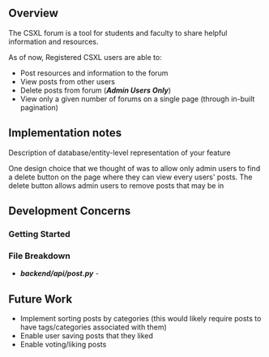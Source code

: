 ## Overview
The CSXL forum is a tool for students and faculty to share helpful information and resources.

As of now, Registered CSXL users are able to:
* Post resources and information to the forum
* View posts from other users
* Delete posts from forum (***Admin Users Only***)
* View only a given number of forums on a single page (through in-built pagination)

## Implementation notes
Description of database/entity-level representation of your feature

One design choice that we thought of was to allow only admin users to find a delete button on the page where
they can view every users' posts. The delete button allows admin users to remove posts that may be in



## Development Concerns

### Getting Started

### File Breakdown
* ***backend/api/post.py*** - 

## Future Work

* Implement sorting posts by categories (this would likely require posts to have tags/categories associated with them)
* Enable user saving posts that they liked
* Enable voting/liking posts



